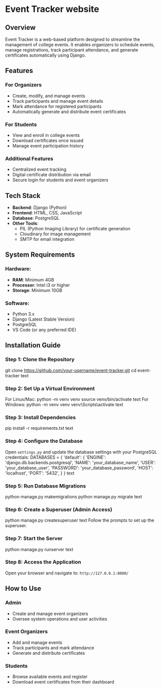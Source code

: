 # Event Tracker website

## Overview

Event Tracker is a web-based platform designed to streamline the management of college events. It enables organizers to schedule events, manage registrations, track participant attendance, and generate certificates automatically using Django.

## Features

### For Organizers
- Create, modify, and manage events
- Track participants and manage event details
- Mark attendance for registered participants
- Automatically generate and distribute event certificates

### For Students
- View and enroll in college events
- Download certificates once issued
- Manage event participation history

### Additional Features
- Centralized event tracking
- Digital certificate distribution via email
- Secure login for students and event organizers

## Tech Stack

- **Backend**: Django (Python)
- **Frontend**: HTML, CSS, JavaScript
- **Database**: PostgreSQL
- **Other Tools**:
  - PIL (Python Imaging Library) for certificate generation
  - Cloudinary for image management
  - SMTP for email integration

## System Requirements

### Hardware:
- **RAM**: Minimum 4GB
- **Processor**: Intel i3 or higher
- **Storage**: Minimum 10GB

### Software:
- Python 3.x
- Django (Latest Stable Version)
- PostgreSQL
- VS Code (or any preferred IDE)

## Installation Guide

### Step 1: Clone the Repository
git clone https://github.com/your-username/event-tracker.git
cd event-tracker
text

### Step 2: Set Up a Virtual Environment
For Linux/Mac:
python -m venv venv
source venv/bin/activate
text
For Windows:
python -m venv venv
venv\Scripts\activate
text

### Step 3: Install Dependencies
pip install -r requirements.txt
text

### Step 4: Configure the Database
Open `settings.py` and update the database settings with your PostgreSQL credentials:
DATABASES = {
'default': {
'ENGINE': 'django.db.backends.postgresql',
'NAME': 'your_database_name',
'USER': 'your_database_user',
'PASSWORD': 'your_database_password',
'HOST': 'localhost',
'PORT': '5432',
}
}
text

### Step 5: Run Database Migrations
python manage.py makemigrations
python manage.py migrate
text

### Step 6: Create a Superuser (Admin Access)
python manage.py createsuperuser
text
Follow the prompts to set up the superuser.

### Step 7: Start the Server
python manage.py runserver
text

### Step 8: Access the Application
Open your browser and navigate to: `http://127.0.0.1:8000/`

## How to Use

### Admin
- Create and manage event organizers
- Oversee system operations and user activities

### Event Organizers
- Add and manage events
- Track participants and mark attendance
- Generate and distribute certificates

### Students
- Browse available events and register
- Download event certificates from their dashboard
